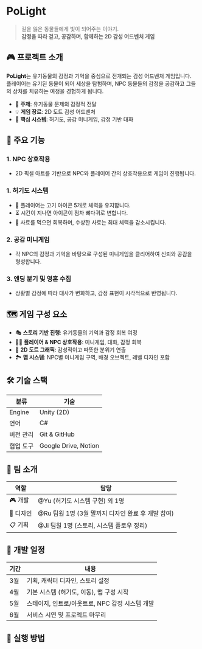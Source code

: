 # PoLight

> 길을 잃은 동물들에게 빛이 되어주는 이야기.  
> **감정을 따라 걷고, 공감하며, 함께하는 2D 감성 어드벤처 게임**


## 🎮 프로젝트 소개

**PoLight**는 유기동물의 감정과 기억을 중심으로 전개되는 감성 어드벤처 게임입니다.  
플레이어는 유기된 동물이 되어 세상을 탐험하며, NPC 동물들의 감정을 공감하고 그들의 상처를 치유하는 여정을 경험하게 됩니다.

- 🎯 **주제**: 유기동물 문제의 감정적 전달
- 💡 **게임 장르**: 2D 도트 감성 어드벤처
- 🧠 **핵심 시스템**: 허기도, 공감 미니게임, 감정 기반 대화


## 🧩 주요 기능

### 1. NPC 상호작용
- 2D 픽셀 아트를 기반으로 NPC와 플레이어 간의 상호작용으로 게임이 진행됩니다.

### 1. 허기도 시스템
- 🍖 플레이어는 고기 아이콘 5개로 체력을 유지합니다.
- ⏳ 시간이 지나면 아이콘이 점차 뼈다귀로 변합니다.
- 🥣 사료를 먹으면 회복하며, 수상한 사료는 최대 체력을 감소시킵니다.

### 2. 공감 미니게임
- 각 NPC의 감정과 기억을 바탕으로 구성된 미니게임을 클리어하여 신뢰와 공감을 형성합니다.

### 3. 엔딩 분기 및 영혼 수집 
- 상황별 감정에 따라 대사가 변화하고, 감정 표현이 시각적으로 반영됩니다.

## 🗺️ 게임 구성 요소

- 🎭 **스토리 기반 진행**: 유기동물의 기억과 감정 회복 여정
- 🧍‍♂️ **플레이어 & NPC 상호작용**: 미니게임, 대화, 감정 회복
- 🎨 **2D 도트 그래픽**: 감성적이고 따뜻한 분위기 연출
- 🏞️ **맵 시스템**: NPC별 미니게임 구역, 배경 오브젝트, 레벨 디자인 포함


## 🛠️ 기술 스택

| 분류 | 기술 |
|------|------|
| Engine | Unity (2D) |
| 언어 | C# |
| 버전 관리 | Git & GitHub |
| 협업 도구 | Google Drive, Notion |


## 👥 팀 소개

| 역할 | 담당 |
|------|------|
| 🎮 개발 | @Yu (허기도 시스템 구현) 외 1명 |
| 🎨 디자인 | @Ru 팀원 1명 (3월 말까지 디자인 완료 후 개발 참여) |
| 📋 기획 | @Ji 팀원 1명 (스토리, 시스템 플로우 정리) |


## 📅 개발 일정

| 기간 | 내용 |
|------|------|
| 3월 | 기획, 캐릭터 디자인, 스토리 설정 |
| 4월 | 기본 시스템 (허기도, 이동), 맵 구성 시작 |
| 5월 | 스테이지, 인트로/아웃트로, NPC 감정 시스템 개발 |
| 6월 | 서비스 시연 및 프로젝트 마무리 |


## 📌 실행 방법

